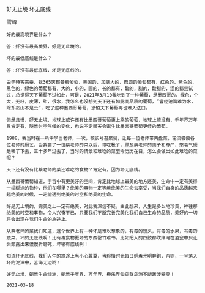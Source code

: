 好无止境 坏无底线

雪峰


    好的最高境界是什么？

    答：好没有最高境界，好是无止境的。

    坏的最低底线是什么？

    答：坏没有最低底线，坏是无底线的。

    由于待客需要，我365天都备着葡萄，美国的，加拿大的，巴西的葡萄都有，红色的，紫色的，黑色的，绿色的葡萄都有，大的，小的，圆的，长的都有，酸的，甜的，酸甜的，涩的都尝试过，总觉得天下葡萄不过如此，可是，2021年3月10我吃到了一种葡萄，是墨西哥的，绿色，个大，无籽，皮薄，甜，很水，我怎么也没想到天下还有如此高品质的葡萄，“曾经沧海难为水，除却巫山不是云”，吃了这种墨西哥葡萄，恐怕天下葡萄再也难入法口。

    但是且慢，好无止境，地球上或许还有比墨西哥葡萄更上乘的葡萄，地球上若没有，千年界万年界肯定有，随着时空气候的变化，也说不定哪天会诞生比墨西哥葡萄更佳的葡萄。

    1988，我当时在一所中学当老师，一次，校长号召聚餐，让每一位老师带两盘菜，轮流尝尝各位老师的厨艺，当我尝了一位蔡老师的菜以后，难吃极了，顾及蔡老师的面子和尊严，憋着气硬是咽了下去，三十多年过去了，当时的情景和难吃的菜至今历历在目，怎么会做出如此难吃的菜呢？

    天下还有没有比蔡老师的菜还难吃的食物？肯定有，因为坏无底线。

    从墨西哥葡萄知道，宇宙中有更美好的空间，肯定比地球上最美的地方还美，生命中一定有美得一塌糊涂的物种，他们在哪里？绝美的事物一定等着绝美的生命去享受，当我们自身的品质越来越绝美的时候，一定能遇到绝美的时空和绝美的生命。

    好是无止境的，完美之上一定有绝美，对此我深信不疑。由此想来，人生是多么地珍贵，神往那绝美的时空和事物，令人兴奋不已，只要我们不断完善完美化我们自己生命的品质，美好的一切将会出现在我们生命的旅途上。

    从蔡老师的菜我们知道，这个世界上有一种坏是难以想象的，有毒的馒头，有毒的水果，有毒的蔬菜，坏的无底线啊！比有毒食物更坏的东西罄竹难书，比如把人的四肢都砍掉淹在酒瓮中只让头部露出来慢慢折磨死，坏哪有底线啊！

    知道坏无底线，我们人生的旅途上当小心翼翼，当珍惜时光每日朝着光明奔跑，否则，一旦落入坏的泥淖中，苦海无边哟！

    好无止境，朝着生命绿洲，朝着千年界、万年界、极乐界仙岛群岛洲不断跋涉攀登！

    2021-03-18



